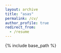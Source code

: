 ```yaml
---
layout: archive
title: "asas"
permalink: /cv/
author_profile: true
redirect_from:
  - /resume
---
```


{% include base_path %}

<!-- ### [Download](Chirag_Agarwal_Resume.pdf)

Education
======
* Ph.D in Computer Vision and Deep Learning, University of Illinois at Chicago, 2020
* M.S. in Electrical & Computer Engg., University of Illinois at Chicago, 2018
* B.Tech in Electronics and Communication Engg., Future Institute of Engg. & Management, 2012

Work experience
======
* Summer 2019: Research Assistant
  * Auburn University
  * Research: Explainable AI & Generative models
  * Supervisor: Dr. Anh Nguyen

* Summer 2018: Computer Vision/Augmented Reality Intern
  * Robert Bosch LLC
  * Research: Discriminative Feature learning using DNN
  * Supervisor: Dr. Ye Mao

* Spring 2018: Imaging Science Intern
  * Tempus Labs Inc.
  * Research: Unsupervised ML methods for studying pathology images.
  * Supervisor: Dr. Stephen Yip

* Summer 2017: Research and Development Intern
  * Kitware Inc.
  * Research: Object detection and segmentation
  * Supervisor: Dr. Eran Swears
  
* Summer 2016: Research Intern
  * Geisinger Health Systems
  * Research: Active contour models
  * Supervisor: Dr. Mohammad Arbabshirani -->

<!-- Skills
======
* Skill 1
* Skill 2
  * Sub-skill 2.1
  * Sub-skill 2.2
  * Sub-skill 2.3
* Skill 3 -->

<!-- Publications
======
  <ul>{% for post in site.publications %}
    {% include archive-single-cv.html %}
  {% endfor %}</ul>
  
Talks
======
  <ul>{% for post in site.talks %}
    {% include archive-single-talk-cv.html %}
  {% endfor %}</ul> -->
  
<!-- Teaching
======
  <ul>{% for post in site.teaching %}
    {% include archive-single-cv.html %}
  {% endfor %}</ul> -->
  
<!-- Service and leadership
======
* Program Committee: Workshop on Human Interpretability in Machine Learning (WHI), 2020
* Reviewing Conference papers: ICIP (2019, 2020), WHI (2020)
* President of UIC ECE Journal Club -->

